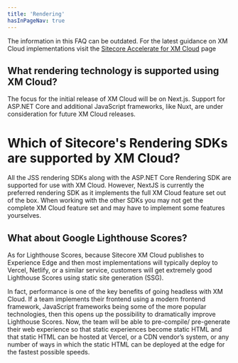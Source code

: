 ```yaml
---
title: 'Rendering'
hasInPageNav: true
---
```

<Alert status="info">
  <AlertIcon />
    The information in this FAQ can be outdated. For the latest guidance on XM Cloud implementations visit the <a href="/learn/accelerate/xm-cloud">Sitecore Accelerate for XM Cloud</a> page
</Alert>

## What rendering technology is supported using XM Cloud?

The focus for the initial release of XM Cloud will be on Next.js. Support for ASP.NET Core and additional JavaScript frameworks, like Nuxt, are under consideration for future XM Cloud releases.

# Which of Sitecore's Rendering SDKs are supported by XM Cloud?

All the JSS rendering SDKs along with the ASP.NET Core Rendering SDK are supported for use with XM Cloud. However, NextJS is currently the preferred rendering SDK as it implements the full XM Cloud feature set out of the box. When working with the other SDKs you may not get the complete XM Cloud feature set and may have to implement some features yourselves.

## What about Google Lighthouse Scores?

As for Lighthouse Scores, because Sitecore XM Cloud publishes to Experience Edge and then most implementations will typically deploy to Vercel, Netlify, or a similar service, customers will get extremely good Lighthouse Scores using static site generation (SSG).

In fact, performance is one of the key benefits of going headless with XM Cloud. If a team implements their frontend using a modern frontend framework, JavaScript frameworks being some of the more popular technologies, then this opens up the possibility to dramatically improve Lighthouse Scores. Now, the team will be able to pre-compile/ pre-generate their web experience so that static experiences become static HTML and that static HTML can be hosted at Vercel, or a CDN vendor’s system, or any number of ways in which the static HTML can be deployed at the edge for the fastest possible speeds.
